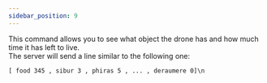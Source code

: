```yaml
---
sidebar_position: 9
---
```


This command allows you to see what object the drone has and how much time it has left to live.  
The server will send a line similar to the following one:

```
[ food 345 , sibur 3 , phiras 5 , ... , deraumere 0]\n
```
